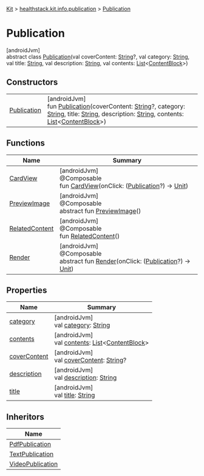 
[Kit](../../../kit.html) > [healthstack.kit.info.publication](../index.html) > [Publication](index.html)



# Publication



[androidJvm]\
abstract class [Publication](index.html)(val coverContent: [String](https://kotlinlang.org/api/latest/jvm/stdlib/kotlin/-string/index.html)?, val category: [String](https://kotlinlang.org/api/latest/jvm/stdlib/kotlin/-string/index.html), val title: [String](https://kotlinlang.org/api/latest/jvm/stdlib/kotlin/-string/index.html), val description: [String](https://kotlinlang.org/api/latest/jvm/stdlib/kotlin/-string/index.html), val contents: [List](https://kotlinlang.org/api/latest/jvm/stdlib/kotlin.collections/-list/index.html)&lt;[ContentBlock](../../healthstack.kit.info.publication.content/-content-block/index.html)&gt;)



## Constructors


| | |
|---|---|
| [Publication](-publication.html) | [androidJvm]<br>fun [Publication](-publication.html)(coverContent: [String](https://kotlinlang.org/api/latest/jvm/stdlib/kotlin/-string/index.html)?, category: [String](https://kotlinlang.org/api/latest/jvm/stdlib/kotlin/-string/index.html), title: [String](https://kotlinlang.org/api/latest/jvm/stdlib/kotlin/-string/index.html), description: [String](https://kotlinlang.org/api/latest/jvm/stdlib/kotlin/-string/index.html), contents: [List](https://kotlinlang.org/api/latest/jvm/stdlib/kotlin.collections/-list/index.html)&lt;[ContentBlock](../../healthstack.kit.info.publication.content/-content-block/index.html)&gt;) |


## Functions


| Name | Summary |
|---|---|
| [CardView](-card-view.html) | [androidJvm]<br>@Composable<br>fun [CardView](-card-view.html)(onClick: ([Publication](index.html)?) -&gt; [Unit](https://kotlinlang.org/api/latest/jvm/stdlib/kotlin/-unit/index.html)) |
| [PreviewImage](-preview-image.html) | [androidJvm]<br>@Composable<br>abstract fun [PreviewImage](-preview-image.html)() |
| [RelatedContent](-related-content.html) | [androidJvm]<br>@Composable<br>fun [RelatedContent](-related-content.html)() |
| [Render](-render.html) | [androidJvm]<br>@Composable<br>abstract fun [Render](-render.html)(onClick: ([Publication](index.html)?) -&gt; [Unit](https://kotlinlang.org/api/latest/jvm/stdlib/kotlin/-unit/index.html)) |


## Properties


| Name | Summary |
|---|---|
| [category](category.html) | [androidJvm]<br>val [category](category.html): [String](https://kotlinlang.org/api/latest/jvm/stdlib/kotlin/-string/index.html) |
| [contents](contents.html) | [androidJvm]<br>val [contents](contents.html): [List](https://kotlinlang.org/api/latest/jvm/stdlib/kotlin.collections/-list/index.html)&lt;[ContentBlock](../../healthstack.kit.info.publication.content/-content-block/index.html)&gt; |
| [coverContent](cover-content.html) | [androidJvm]<br>val [coverContent](cover-content.html): [String](https://kotlinlang.org/api/latest/jvm/stdlib/kotlin/-string/index.html)? |
| [description](description.html) | [androidJvm]<br>val [description](description.html): [String](https://kotlinlang.org/api/latest/jvm/stdlib/kotlin/-string/index.html) |
| [title](title.html) | [androidJvm]<br>val [title](title.html): [String](https://kotlinlang.org/api/latest/jvm/stdlib/kotlin/-string/index.html) |


## Inheritors


| Name |
|---|
| [PdfPublication](../-pdf-publication/index.html) |
| [TextPublication](../-text-publication/index.html) |
| [VideoPublication](../-video-publication/index.html) |

